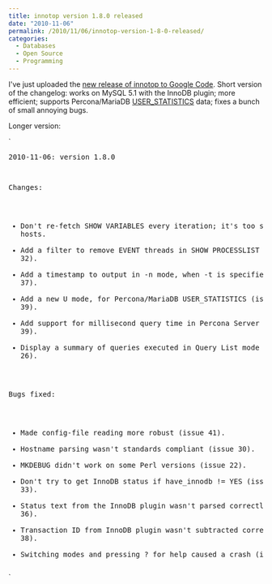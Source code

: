 ```yaml
---
title: innotop version 1.8.0 released
date: "2010-11-06"
permalink: /2010/11/06/innotop-version-1-8-0-released/
categories:
  - Databases
  - Open Source
  - Programming
---
```

I've just uploaded the [new release of innotop to Google Code][1]. Short version of the changelog: works on MySQL 5.1 with the InnoDB plugin; more efficient; supports Percona/MariaDB [USER_STATISTICS][2] data; fixes a bunch of small annoying bugs.

Longer version:

`<pre>2010-11-06: version 1.8.0

   Changes:
   * Don't re-fetch SHOW VARIABLES every iteration; it's too slow on many hosts.
   * Add a filter to remove EVENT threads in SHOW PROCESSLIST (issue 32).
   * Add a timestamp to output in -n mode, when -t is specified (issue 37).
   * Add a new U mode, for Percona/MariaDB USER_STATISTICS (issue 39).
   * Add support for millisecond query time in Percona Server (issue 39).
   * Display a summary of queries executed in Query List mode (issue 26).

   Bugs fixed:
   * Made config-file reading more robust (issue 41).
   * Hostname parsing wasn't standards compliant (issue 30).
   * MKDEBUG didn't work on some Perl versions (issue 22).
   * Don't try to get InnoDB status if have_innodb != YES (issue 33).
   * Status text from the InnoDB plugin wasn't parsed correctly (issue 36).
   * Transaction ID from InnoDB plugin wasn't subtracted correctly (issue 38).
   * Switching modes and pressing ? for help caused a crash (issue 40).
</pre>`

 [1]: http://code.google.com/p/innotop/
 [2]: http://www.percona.com/docs/wiki/percona-server:features:userstatv2
